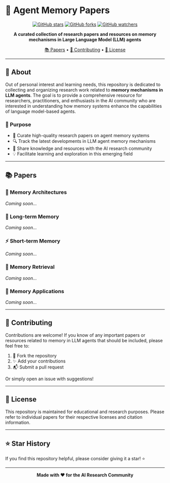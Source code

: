 # 🧠 Agent Memory Papers

<div align="center">

[![GitHub stars](https://img.shields.io/github/stars/norsheep/Agent_Memory_Papers?style=social)](https://github.com/norsheep/Agent_Memory_Papers/stargazers)
[![GitHub forks](https://img.shields.io/github/forks/norsheep/Agent_Memory_Papers?style=social)](https://github.com/norsheep/Agent_Memory_Papers/network/members)
[![GitHub watchers](https://img.shields.io/github/watchers/norsheep/Agent_Memory_Papers?style=social)](https://github.com/norsheep/Agent_Memory_Papers/watchers)

**A curated collection of research papers and resources on memory mechanisms in Large Language Model (LLM) agents**

[📚 Papers](#papers) • [🤝 Contributing](#contributing) • [📄 License](#license)

</div>

---

## 📖 About

Out of personal interest and learning needs, this repository is dedicated to collecting and organizing research work related to **memory mechanisms in LLM agents**. The goal is to provide a comprehensive resource for researchers, practitioners, and enthusiasts in the AI community who are interested in understanding how memory systems enhance the capabilities of language model-based agents.

### 🎯 Purpose

- 📝 Curate high-quality research papers on agent memory systems
- 🔍 Track the latest developments in LLM agent memory mechanisms
- 🌟 Share knowledge and resources with the AI research community
- 💡 Facilitate learning and exploration in this emerging field

---

## 📚 Papers

### 🔄 Memory Architectures

*Coming soon...*

### 💾 Long-term Memory

*Coming soon...*

### ⚡ Short-term Memory

*Coming soon...*

### 🔀 Memory Retrieval

*Coming soon...*

### 🧪 Memory Applications

*Coming soon...*

---

## 🤝 Contributing

Contributions are welcome! If you know of any important papers or resources related to memory in LLM agents that should be included, please feel free to:

1. 🍴 Fork the repository
2. ✨ Add your contributions
3. 📬 Submit a pull request

Or simply open an issue with suggestions!

---

## 📄 License

This repository is maintained for educational and research purposes. Please refer to individual papers for their respective licenses and citation information.

---

## ⭐ Star History

If you find this repository helpful, please consider giving it a star! ⭐

---

<div align="center">

**Made with ❤️ for the AI Research Community**

</div>
